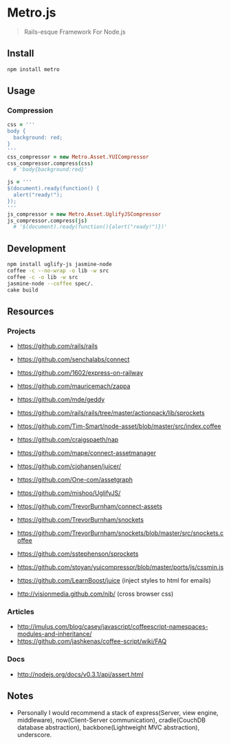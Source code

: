 # Metro.js

> Rails-esque Framework For Node.js

## Install

``` bash
npm install metro
```

## Usage

### Compression

``` coffeescript
css = '''
body {
  background: red;
}
'''
css_compressor = new Metro.Asset.YUICompressor
css_compressor.compress(css)
  # 'body{background:red}'

js = '''
$(document).ready(function() {
  alert("ready!");
});
'''
js_compressor = new Metro.Asset.UglifyJSCompressor
js_compressor.compress(js)
  # '$(document).ready(function(){alert("ready!")})'

```

## Development

``` bash
npm install uglify-js jasmine-node
coffee -c --no-wrap -o lib -w src
coffee -c -o lib -w src
jasmine-node --coffee spec/.
cake build
```

## Resources

### Projects

- https://github.com/rails/rails
- https://github.com/senchalabs/connect
- https://github.com/1602/express-on-railway
- https://github.com/mauricemach/zappa
- https://github.com/mde/geddy
- https://github.com/rails/rails/tree/master/actionpack/lib/sprockets
- https://github.com/Tim-Smart/node-asset/blob/master/src/index.coffee
- https://github.com/craigspaeth/nap
- https://github.com/mape/connect-assetmanager
- https://github.com/cjohansen/juicer/
- https://github.com/One-com/assetgraph
- https://github.com/mishoo/UglifyJS/
- https://github.com/TrevorBurnham/connect-assets
- https://github.com/TrevorBurnham/snockets
- https://github.com/TrevorBurnham/snockets/blob/master/src/snockets.coffee
- https://github.com/sstephenson/sprockets
- https://github.com/stoyan/yuicompressor/blob/master/ports/js/cssmin.js

- https://github.com/LearnBoost/juice (inject styles to html for emails)
- http://visionmedia.github.com/nib/ (cross browser css)

### Articles

- http://imulus.com/blog/casey/javascript/coffeescript-namespaces-modules-and-inheritance/
- https://github.com/jashkenas/coffee-script/wiki/FAQ

### Docs

- http://nodejs.org/docs/v0.3.1/api/assert.html

## Notes

- Personally I would recommend a stack of express(Server, view engine, middleware), now(Client-Server communication), cradle(CouchDB database abstraction), backbone(Lightweight MVC abstraction), underscore.
